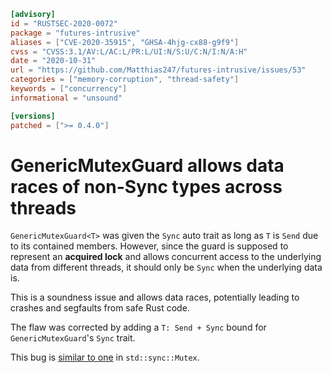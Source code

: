 ```toml
[advisory]
id = "RUSTSEC-2020-0072"
package = "futures-intrusive"
aliases = ["CVE-2020-35915", "GHSA-4hjg-cx88-g9f9"]
cvss = "CVSS:3.1/AV:L/AC:L/PR:L/UI:N/S:U/C:N/I:N/A:H"
date = "2020-10-31"
url = "https://github.com/Matthias247/futures-intrusive/issues/53"
categories = ["memory-corruption", "thread-safety"]
keywords = ["concurrency"]
informational = "unsound"

[versions]
patched = [">= 0.4.0"]
```

# GenericMutexGuard allows data races of non-Sync types across threads

`GenericMutexGuard<T>` was given the `Sync` auto trait as long as `T` is `Send`
due to its contained members. However, since the guard is supposed to represent
an **acquired lock** and allows concurrent access to the underlying data from
different threads, it should only be `Sync` when the underlying data is.

This is a soundness issue and allows data races, potentially leading to crashes
and segfaults from safe Rust code.

The flaw was corrected by adding a `T: Send + Sync` bound for
`GenericMutexGuard`'s `Sync` trait.

This bug is [similar to one](https://github.com/rust-lang/rust/issues/41622) in
`std::sync::Mutex`.
